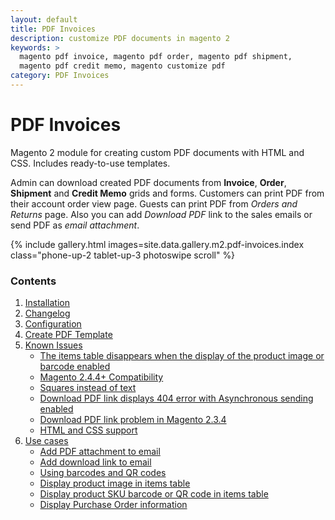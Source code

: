 ```yaml
---
layout: default
title: PDF Invoices
description: customize PDF documents in magento 2
keywords: >
  magento pdf invoice, magento pdf order, magento pdf shipment,
  magento pdf credit memo, magento customize pdf
category: PDF Invoices
---
```


# PDF Invoices

Magento 2 module for creating custom PDF documents with HTML and CSS. Includes
ready-to-use templates.

Admin can download created PDF documents from **Invoice**, **Order**, **Shipment**
and **Credit Memo** grids and forms. Customers can print PDF from their account
order view page. Guests can print PDF from *Orders and Returns* page.
Also you can add *Download PDF* link to the sales emails or send PDF as *email attachment*.

{% include gallery.html images=site.data.gallery.m2.pdf-invoices.index class="phone-up-2 tablet-up-3 photoswipe scroll" %}

### Contents

1. [Installation](installation/)
2. [Changelog](changelog/)
3. [Configuration](configuration/)
4. [Create PDF Template](create-pdf-template/)
5. [Known Issues](known-issues/)
   - [The items table disappears when the display of the product image or barcode enabled](known-issues/#the-items-table-disappears-when-the-display-of-the-product-image-or-barcode-enabled)
   - [Magento 2.4.4+ Compatibility](known-issues/#magento-244-compatibility)
   - [Squares instead of text](known-issues/#squares-instead-of-text)
   - [Download PDF link displays 404 error with Asynchronous sending enabled](known-issues/#download-pdf-link-displays-404-error-with-asynchronous-sending-enabled)
   - [Download PDF link problem in Magento 2.3.4](known-issues/#download-pdf-link-problem-in-magento-234)
   - [HTML and CSS support](known-issues/#html-and-css-support)
6. [Use cases](use-cases/)
   - [Add PDF attachment to email](use-cases/#add-pdf-attachment-to-email)
   - [Add download link to email](use-cases/#add-download-link-to-email)
   - [Using barcodes and QR codes](use-cases/#using-barcodes-and-qr-codes)
   - [Display product image in items table](use-cases/#display-product-image-in-items-table)
   - [Display product SKU barcode or QR code in items table](use-cases/#display-product-sku-barcode-or-qr-code-in-items-table)
   - [Display Purchase Order information](use-cases/#display-purchase-order-information)
